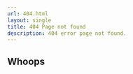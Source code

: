 ```yaml
---
url: 404.html
layout: single
title: 404 Page not found
description: 404 error page not found.
---
```


## Whoops
